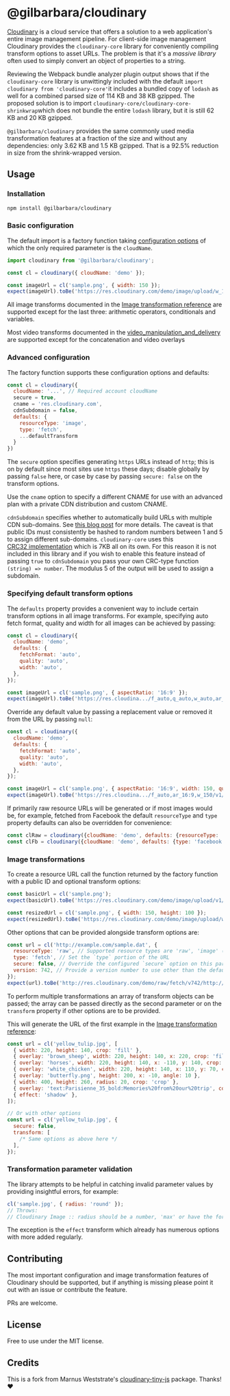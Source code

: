 # @gilbarbara/cloudinary

[Cloudinary](http://cloudinary.com/) is a cloud service that offers a solution to a web application's entire image management pipeline. For client-side image management Cloudinary provides the `cloudinary-core` library for conveniently compiling transform options to asset URLs. The problem is that it's a _massive library_ often used to simply convert an object of properties to a string.

Reviewing the Webpack bundle analyzer plugin output shows that if the `cloudinary-core` library is unwittingly included with the default `import cloudinary from 'cloudinary-core'`it includes a bundled copy of `lodash` as well for a combined parsed size of 114 KB and 38 KB gzipped. The proposed solution is to import `cloudinary-core/cloudinary-core-shrinkwrap`which does not bundle the entire `lodash` library, but it is still 62 KB and 20 KB gzipped.

`@gilbarbara/cloudinary` provides the same commonly used media transformation features
at a fraction of the size and without any dependencies: only 3.62 KB and 1.5 KB gzipped.
That is a 92.5% reduction in size from the shrink-wrapped version.

## Usage

### Installation

```bash
npm install @gilbarbara/cloudinary
```

### Basic configuration

The default import is a factory function taking
[configuration options](http://cloudinary.com/documentation/node_additional_topics#configuration_options)
of which the only required parameter is the `cloudName`.

```javascript
import cloudinary from '@gilbarbara/cloudinary';

const cl = cloudinary({ cloudName: 'demo' });

const imageUrl = cl('sample.png', { width: 150 });
expect(imageUrl).toBe('https://res.cloudinary.com/demo/image/upload/w_150/v1/sample.png');
```

All image transforms documented in the
[Image transformation reference](http://cloudinary.com/documentation/image_transformation_reference)
are supported except for the last three: arithmetic operators, conditionals and variables.

Most video transforms documented in the
[video_manipulation_and_delivery](https://cloudinary.com/documentation/video_manipulation_and_delivery)
are supported except for the concatenation and video overlays

### Advanced configuration

The factory function supports these configuration options and defaults:

```javascript
const cl = cloudinary({
  cloudName: '...', // Required account cloudName
  secure = true,
  cname = 'res.cloudinary.com',
  cdnSubdomain = false,
  defaults: {
    resourceType: 'image',
    type: 'fetch',
    ...defaultTransform
  }
})
```

The `secure` option specifies generating `https` URLs instead of `http`; this is on by
default since most sites use `https` these days; disable globally by passing `false` here,
or case by case by passing `secure: false` on the transform options.

Use the `cname` option to specify a different CNAME for use with an advanced plan with
a private CDN distribution and custom CNAME.

`cdnSubdomain` specifies whether to automatically build URLs with multiple CDN sub-domains.
See [this blog post](http://cloudinary.com/blog/reduce_site_load_time_with_multiple_cdn_sub_domains)
for more details. The caveat is that public IDs must consistently be hashed to random numbers
between 1 and 5 to assign different sub-domains. `cloudinary-core` uses this  
[CRC32 implementation](http://locutus.io/php/strings/crc32/index.html) which is 7KB all on
its own. For this reason it is not included in this library and if you wish to enable this
feature instead of passing `true` to `cdnSubdomain` you pass your own CRC-type function
`(string) => number`. The modulus 5 of the output will be used to assign a subdomain.

### Specifying default transform options

The `defaults` property provides a convenient way to include certain transform options
in all image transforms. For example, specifying auto fetch format, quality and width for
all images can be achieved by passing:

```javascript
const cl = cloudinary({
  cloudName: 'demo',
  defaults: {
    fetchFormat: 'auto',
    quality: 'auto',
    width: 'auto',
  },
});

const imageUrl = cl('sample.png', { aspectRatio: '16:9' });
expect(imageUrl).toBe('https://res.cloudina.../f_auto,q_auto,w_auto,ar_16:9/v1/sample.png');
```

Override any default value by passing a replacement value or removed it from the URL by
passing `null`:

```javascript
const cl = cloudinary({
  cloudName: 'demo',
  defaults: {
    fetchFormat: 'auto',
    quality: 'auto',
    width: 'auto',
  },
});

const imageUrl = cl('sample.png', { aspectRatio: '16:9', width: 150, quality: null });
expect(imageUrl).toBe('https://res.cloudina.../f_auto,ar_16:9,w_150/v1/sample.png');
```

If primarily raw resource URLs will be generated or if most images would be, for example,
fetched from Facebook the default `resourceType` and `type` property defaults can also be
overridden for convenience:

```javascript
const clRaw = cloudinary({cloudName: 'demo', defaults: {resourceType: 'raw'})
const clFb = cloudinary({cloudName: 'demo', defaults: {type: 'facebook'})
```

### Image transformations

To create a resource URL call the function returned by the factory function with a public ID
and optional transform options:

```javascript
const basicUrl = cl('sample.png');
expect(basicUrl).toBe('https://res.cloudinary.com/demo/image/upload/v1/sample.png');

const resizedUrl = cl('sample.png', { width: 150, height: 100 });
expect(resizedUrl).toBe('https://res.cloudinary.com/demo/image/upload/w_150,h_100/v1/sample.png');
```

Other options that can be provided alongside transform options are:

```javascript
const url = cl('http://example.com/sample.dat', {
  resourceType: 'raw', // Supported resource types are 'raw', 'image' (default) and 'video' (coming soon)
  type: 'fetch', // Set the `type` portion of the URL
  secure: false, // Override the configured `secure` option on this particular URL
  version: 742, // Provide a version number to use other than the default 1
});
expect(url).toBe('http://res.cloudinary.com/demo/raw/fetch/v742/http://example.com/sample.dat');
```

To perform multiple transformations an array of transform objects can be passed; the
array can be passed directly as the second parameter or on the `transform` property if other
options are to be provided.

This will generate the URL of the first example in the
[Image transformation reference](http://cloudinary.com/documentation/image_transformation_reference):

```javascript
const url = cl('yellow_tulip.jpg', [
  { width: 220, height: 140, crop: 'fill' },
  { overlay: 'brown_sheep', width: 220, height: 140, x: 220, crop: 'fill' },
  { overlay: 'horses', width: 220, height: 140, x: -110, y: 140, crop: 'fill' },
  { overlay: 'white_chicken', width: 220, height: 140, x: 110, y: 70, crop: 'fill' },
  { overlay: 'butterfly.png', height: 200, x: -10, angle: 10 },
  { width: 400, height: 260, radius: 20, crop: 'crop' },
  { overlay: 'text:Parisienne_35_bold:Memories%20from%20our%20trip', color: '#990C47', y: 155 },
  { effect: 'shadow' },
]);

// Or with other options
const url = cl('yellow_tulip.jpg', {
  secure: false,
  transform: [
    /* Same options as above here */
  ],
});
```

### Transformation parameter validation

The library attempts to be helpful in catching invalid parameter values by providing
insightful errors, for example:

```javascript
cl('sample.jpg', { radius: 'round' });
// Throws:
// Cloudinary Image :: radius should be a number, 'max' or have the form x[:y[:z[:u]]], received: 'round'
```

The exception is the `effect` transform which already has numerous options with more added regularly.

## Contributing

The most important configuration and image transformation features of Cloudinary should
be supported, but if anything is missing please point it out with an issue or contribute
the feature.

PRs are welcome.

## License

Free to use under the MIT license.

## Credits

This is a fork from Marnus Weststrate's [cloudinary-tiny-js](https://github.com/marnusw/cloudinary-tiny-js) package.
Thanks! ❤️